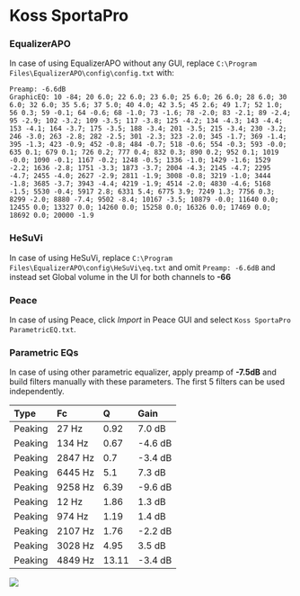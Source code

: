 # Koss SportaPro

### EqualizerAPO
In case of using EqualizerAPO without any GUI, replace `C:\Program Files\EqualizerAPO\config\config.txt`
with:
```
Preamp: -6.6dB
GraphicEQ: 10 -84; 20 6.0; 22 6.0; 23 6.0; 25 6.0; 26 6.0; 28 6.0; 30 6.0; 32 6.0; 35 5.6; 37 5.0; 40 4.0; 42 3.5; 45 2.6; 49 1.7; 52 1.0; 56 0.3; 59 -0.1; 64 -0.6; 68 -1.0; 73 -1.6; 78 -2.0; 83 -2.1; 89 -2.4; 95 -2.9; 102 -3.2; 109 -3.5; 117 -3.8; 125 -4.2; 134 -4.3; 143 -4.4; 153 -4.1; 164 -3.7; 175 -3.5; 188 -3.4; 201 -3.5; 215 -3.4; 230 -3.2; 246 -3.0; 263 -2.8; 282 -2.5; 301 -2.3; 323 -2.0; 345 -1.7; 369 -1.4; 395 -1.3; 423 -0.9; 452 -0.8; 484 -0.7; 518 -0.6; 554 -0.3; 593 -0.0; 635 0.1; 679 0.1; 726 0.2; 777 0.4; 832 0.3; 890 0.2; 952 0.1; 1019 -0.0; 1090 -0.1; 1167 -0.2; 1248 -0.5; 1336 -1.0; 1429 -1.6; 1529 -2.2; 1636 -2.8; 1751 -3.3; 1873 -3.7; 2004 -4.3; 2145 -4.7; 2295 -4.7; 2455 -4.0; 2627 -2.9; 2811 -1.9; 3008 -0.8; 3219 -1.0; 3444 -1.8; 3685 -3.7; 3943 -4.4; 4219 -1.9; 4514 -2.0; 4830 -4.6; 5168 -1.5; 5530 -0.4; 5917 2.8; 6331 5.4; 6775 3.9; 7249 1.3; 7756 0.3; 8299 -2.0; 8880 -7.4; 9502 -8.4; 10167 -3.5; 10879 -0.0; 11640 0.0; 12455 0.0; 13327 0.0; 14260 0.0; 15258 0.0; 16326 0.0; 17469 0.0; 18692 0.0; 20000 -1.9
```

### HeSuVi
In case of using HeSuVi, replace `C:\Program Files\EqualizerAPO\config\HeSuVi\eq.txt` and omit `Preamp:
-6.6dB` and instead set Global volume in the UI for both channels to **-66**

### Peace
In case of using Peace, click *Import* in Peace GUI and select `Koss SportaPro ParametricEQ.txt`.

### Parametric EQs
In case of using other parametric equalizer, apply preamp of **-7.5dB** and build filters manually with
these parameters. The first 5 filters can be used independently.

| Type    | Fc      |     Q | Gain    |
|:--------|:--------|:------|:--------|
| Peaking | 27 Hz   |  0.92 | 7.0 dB  |
| Peaking | 134 Hz  |  0.67 | -4.6 dB |
| Peaking | 2847 Hz |  0.7  | -3.4 dB |
| Peaking | 6445 Hz |  5.1  | 7.3 dB  |
| Peaking | 9258 Hz |  6.39 | -9.6 dB |
| Peaking | 12 Hz   |  1.86 | 1.3 dB  |
| Peaking | 974 Hz  |  1.19 | 1.4 dB  |
| Peaking | 2107 Hz |  1.76 | -2.2 dB |
| Peaking | 3028 Hz |  4.95 | 3.5 dB  |
| Peaking | 4849 Hz | 13.11 | -3.4 dB |

![](https://raw.githubusercontent.com/jaakkopasanen/AutoEq/master/results/headphonecom/sbaf-serious/Koss%20SportaPro/Koss%20SportaPro.png)
